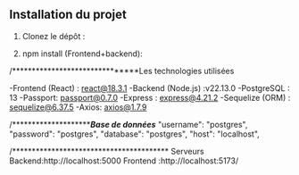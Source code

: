 ## Installation du projet

1. Clonez le dépôt :
   
2. npm install (Frontend+backend):


/*******************************Les technologies utilisées

-Frontend (React) : react@18.3.1
-Backend (Node.js) :v22.13.0
-PostgreSQL : 13
-Passport:  passport@0.7.0
-Express : express@4.21.2
-Sequelize (ORM) : sequelize@6.37.5
-Axios: axios@1.7.9


/*************************************Base de données*****************
    "username": "postgres",
    "password": "postgres",
    "database": "postgres",
    "host": "localhost",

/**************************************** Serveurs
Backend:http://localhost:5000
Frontend :http://localhost:5173/

  
